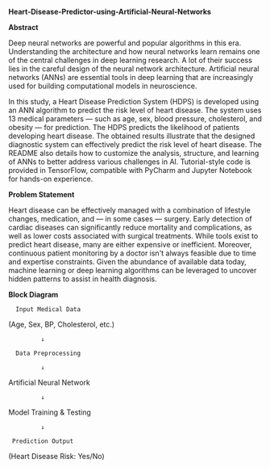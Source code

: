 **Heart-Disease-Predictor-using-Artificial-Neural-Networks**

**Abstract**

Deep neural networks are powerful and popular algorithms in this era. Understanding the architecture and how neural networks learn remains one of the central challenges in deep learning research. A lot of their success lies in the careful design of the neural network architecture. Artificial neural networks (ANNs) are essential tools in deep learning that are increasingly used for building computational models in neuroscience.

In this study, a Heart Disease Prediction System (HDPS) is developed using an ANN algorithm to predict the risk level of heart disease. The system uses 13 medical parameters — such as age, sex, blood pressure, cholesterol, and obesity — for prediction. The HDPS predicts the likelihood of patients developing heart disease. The obtained results illustrate that the designed diagnostic system can effectively predict the risk level of heart disease. The README also details how to customize the analysis, structure, and learning of ANNs to better address various challenges in AI. Tutorial-style code is provided in TensorFlow, compatible with PyCharm and Jupyter Notebook for hands-on experience.

**Problem Statement**

Heart disease can be effectively managed with a combination of lifestyle changes, medication, and — in some cases — surgery. Early detection of cardiac diseases can significantly reduce mortality and complications, as well as lower costs associated with surgical treatments. While tools exist to predict heart disease, many are either expensive or inefficient. Moreover, continuous patient monitoring by a doctor isn't always feasible due to time and expertise constraints. Given the abundance of available data today, machine learning or deep learning algorithms can be leveraged to uncover hidden patterns to assist in health diagnosis.

**Block Diagram**

      Input Medical Data
   (Age, Sex, BP, Cholesterol, etc.)
   
             ↓
   
      Data Preprocessing
      
             ↓
             
  Artificial Neural Network
       
             ↓
   
   Model Training & Testing
   
             ↓
     
     Prediction Output
 
 (Heart Disease Risk: Yes/No)
